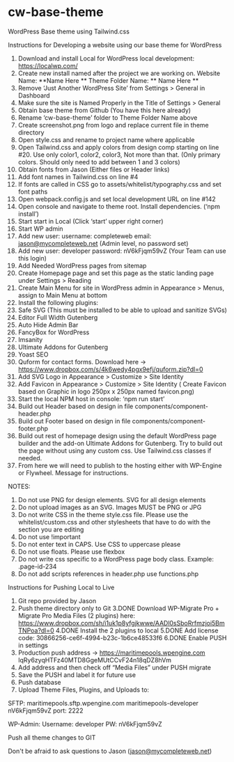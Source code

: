 # cw-base-theme
WordPress Base theme using Tailwind.css

Instructions for Developing a website using our base theme for WordPress

1. Download and install Local for WordPress local development: https://localwp.com/
2. Create new install named after the project we are working on.
Website Name: **Name Here **
Theme Folder Name: ** Name Here **
3. Remove ‘Just Another WordPress Site’ from Settings > General in Dashboard
4. Make sure the site is Named Properly in the Title of Settings > General
5. Obtain base theme from Github (You have this here already)
6. Rename ‘cw-base-theme’ folder to Theme Folder Name above
7. Create screenshot.png from logo and replace current file in theme directory
8. Open style.css and rename to project name where applicable
9. Open Tailwind.css and apply colors from design comp starting on line #20. Use only color1, color2, color3, Not more than that. (Only primary colors. Should only need to add between 1 and 3 colors)
10. Obtain fonts from Jason (Either files or Header links)
11. Add font names in Tailwind.css on line #4
12. If fonts are called in CSS go to assets/whitelist/typography.css and set font paths
13. Open webpack.config.js and set local development URL on line #142
14. Open console and navigate to theme root. Install dependencies. (‘npm install’)
15. Start start in Local (Click ‘start’ upper right corner)
16. Start WP admin
17. Add new user: username: completeweb email: jason@mycompleteweb.net (Admin level, no password set)
18. Add new user: developer password: nV6kFjqm59vZ (Your Team can use this login)
19. Add Needed WordPress pages from sitemap
20. Create Homepage page and set this page as the static landing page under Settings > Reading
21. Create Main Menu for site in WordPress admin in Appearance > Menus, assign to Main Menu at bottom
22. Install the following plugins: 
23. Safe SVG (This must be installed to be able to upload and sanitize SVGs)
24. Editor Full Width Gutenberg
25. Auto Hide Admin Bar
26. FancyBox for WordPress
27. Imsanity
28. Ultimate Addons for Gutenberg
29. Yoast SEO
30. Quform for contact forms. Download here -> https://www.dropbox.com/s/4k6wedy4pgx9efj/quform.zip?dl=0
31. Add SVG Logo in Appearance > Customize > Site Identity
32. Add Favicon in Appearance > Customize > Site Identity ( Create Favicon based on Graphic in logo 250px x 250px named favicon.png) 
33. Start the local NPM host in console: ‘npm run start’
34. Build out Header based on design in file components/component-header.php
35. Build out Footer based on design in file components/component-footer.php
36. Build out rest of homepage design using the default WordPress page builder and the add-on Ultimate Addons for Gutenberg. Try to build out the page without using any custom css. Use Tailwind.css classes if needed. 
37. From here we will need to publish to the hosting either with WP-Engine or Flywheel. Message for instructions.


NOTES:

1. Do not use PNG for design elements. SVG for all design elements
2. Do not upload images as an SVG. Images MUST be PNG or JPG
3. Do not write CSS in the theme style.css file. Please use the whitelist/custom.css and other stylesheets that have to do with the section you are editing
4. Do not use !important
5. Do not enter text in CAPS. Use CSS to uppercase please
6. Do not use floats. Please use flexbox
7. Do not write css specific to a WordPress page body class. Example: .page-id-234 
8. Do not add scripts references in header.php use functions.php

Instructions for Pushing Local to Live


1. Git repo provided by Jason
2. Push theme directory only to Git
3.DONE Download WP-Migrate Pro + Migrate Pro Media Files (2 plugins) here: https://www.dropbox.com/sh/i1uk1p8yfgjkwwe/AADl0sSboRrfmzjoi5BmTNPoa?dl=0
4.DONE Install the 2 plugins to local
5.DONE Add license code: 30866256-ce6f-4994-b23c-1b6ce48533f6
6.DONE Enable PUSH in settings
7. Production push address -> https://maritimepools.wpengine.com lqRy6zyqHTFz40MTD8GgeMUtCCvF24n18qDZ8hVm
8. Add address and then check off “Media Files” under PUSH migrate
9. Save the PUSH and label it for future use
10. Push database
11. Upload Theme Files, Plugins, and Uploads to:

SFTP:
maritimepools.sftp.wpengine.com
maritimepools-developer
nV6kFjqm59vZ
port: 2222

WP-Admin:
Username: developer
PW: nV6kFjqm59vZ


Push all theme changes to GIT

Don't be afraid to ask questions to Jason (jason@mycompleteweb.net)

